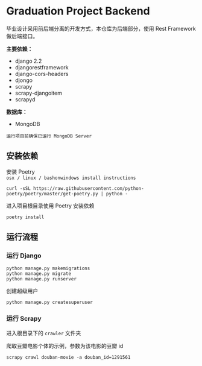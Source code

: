 # Graduation Project Backend

毕业设计采用前后端分离的开发方式，本仓库为后端部分，使用 Rest Framework 做后端接口。

**主要依赖：**
+ django 2.2
+ djangorestframework
+ django-cors-headers
+ djongo
+ scrapy
+ scrapy-djangoitem
+ scrapyd

**数据库：**
+ MongoDB

`运行项目前确保已运行 MongoDB Server`

## 安装依赖
安装 Poetry<br>
`osx / linux / bashonwindows install instructions`
```
curl -sSL https://raw.githubusercontent.com/python-poetry/poetry/master/get-poetry.py | python -
```
进入项目根目录使用 Poetry 安装依赖
```
poetry install 
```

## 运行流程

### 运行 Django

```
python manage.py makemigrations
python manage.py migrate
python manage.py runserver
```

创建超级用户
```
python manage.py createsuperuser 
```

### 运行 Scrapy

进入根目录下的 `crawler` 文件夹

爬取豆瓣电影个体的示例，参数为该电影的豆瓣 id
```
scrapy crawl douban-movie -a douban_id=1291561
```
